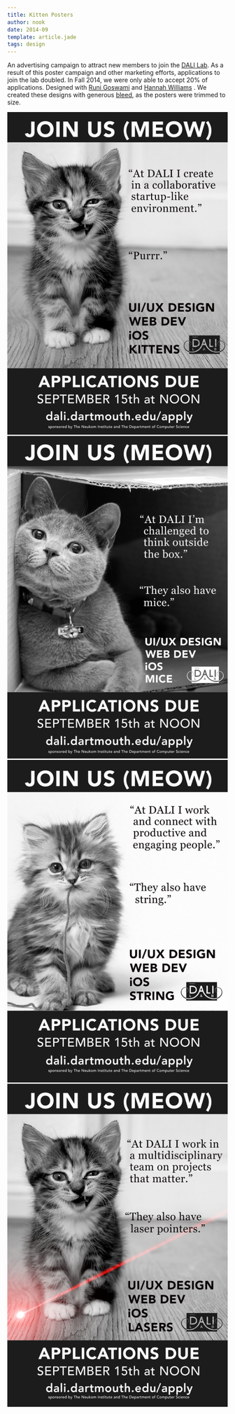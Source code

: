 ```yaml
---
title: Kitten Posters
author: nook
date: 2014-09
template: article.jade
tags: design
---
```


An advertising campaign to attract new members to join the [DALI Lab](http://dali.dartmouth.edu).  As a result of this poster campaign and other marketing efforts, applications to join the lab doubled.  In Fall 2014, we were only able to accept 20% of applications.  Designed with [Runi Goswami](http://dali.dartmouth.edu/team/runi-goswami/) and [Hannah Williams](http://dali.dartmouth.edu/team/hannah-williams-14/) .  We created these designs with generous [bleed](https://en.wikipedia.org/wiki/Bleed_%28printing%29), as the posters were trimmed to size.

[![Original Kitten](kitteh_proto_PRINT_ME.medium.jpg)](kitteh_proto_PRINT_ME.png) 
[![Box Kitten](kitteh_box_PRINT_ME.medium.jpg)](kitteh_box_PRINT_ME.png) 
[![String Kitten](kitteh_string_PRINT_ME.medium.jpg)](kitteh_string_PRINT_ME.png) 
[![Laser Kitten](kitteh_laser_PRINT_ME.medium.jpg)](kitteh_laser_PRINT_ME.png) 
